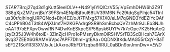 $START$Brqj27qd3d1gKutt5IeelOLV++N491ylYlQlCzV55/iVpEmhDHW6h3Z9T388gXjxZM7zvrjBuY39FSm4ENpIBjfbul68UV39M6NIFc29tdqSgPlhjc54TInlus30r/qIhIngjURPQNcd+Bhj4EZ/oJt7FMxg57K1X0/eLM7qGND3YdEZIYcQAfC4cPPhB04T3t84WjXUmf7H2KGPAdrg9SR9hSmBcbxQVZzhMr9JLEb3NJhoAAT97oEFXpvOwwRNP4DwKnESkpcS/P56psk6UYPv7k7cOpc7K25HqAcQjzyEt35J3W4h6tolE+3ZinZjcHPro1oPMsnyDkmOiRSHVSrTB3ScBHcsh7EArX8vq37ZEEX6GRAMV6Vpc7APF7DhmHgtEAa+0QDNXItKduMAG55rCqY+BaTsEF2Z1SoYR3l3XVJxJuLkAxroJRbFDffzqba6flRUL0aBDn9orJmnDw==$END$
